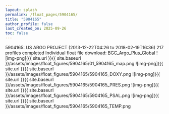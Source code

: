 ```yaml
---
layout: splash
permalink: /float_pages/5904165/
title: "5904165"
author_profile: false
last_created_on: 2025-09-26
toc: false
---
```

 
5904165: US ARGO PROJECT (2013-12-22T04:26 to 2018-02-19T16:36)
217 profiles completed
Individual float file download: [BGC_Argo_Plus_Global](https://ftp.soest.hawaii.edu/bgc_argo_plus/Individual_Floats/outliers_removed/5904165_Sprof_processed.nc)
![img-png]({{ site.url }}{{ site.baseurl }}/assets/images/float_figures/5904165/01_5904165_map.png
![img-png]({{ site.url }}{{ site.baseurl }}/assets/images/float_figures/5904165/5904165_DOXY.png
![img-png]({{ site.url }}{{ site.baseurl }}/assets/images/float_figures/5904165/5904165_PRES.png
![img-png]({{ site.url }}{{ site.baseurl }}/assets/images/float_figures/5904165/5904165_PSAL.png
![img-png]({{ site.url }}{{ site.baseurl }}/assets/images/float_figures/5904165/5904165_TEMP.png
